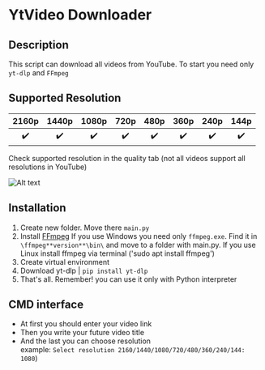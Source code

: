 # YtVideo Downloader
## Description

This script can download all videos from YouTube. To start you need only `yt-dlp` and `FFmpeg`

## Supported Resolution

| 2160p | 1440p | 1080p | 720p | 480p | 360p | 240p | 144p |
| :---: | :---: | :---: | :---: | :---: | :---: | :---: | :---: |
| ✔️ | ✔️ | ✔️ | ✔️ | ✔️ | ✔️ | ✔️ | ✔️ |

Check supported resolution in the quality tab (not all videos support all resolutions in YouTube)

![Alt text](https://user-life.com/uploads/posts/2021-06/1624555852_kak-izmenit-kachestvo-video-na-youtube3.png)


## Installation

1. Create new folder. Move there `main.py`
2. Install [FFmpeg](https://ffmpeg.org/)  If you use Windows you need only `ffmpeg.exe`. Find it in `\ffmpeg**version**\bin\` and move to a folder with main.py. If you use Linux install ffmpeg via terminal ('sudo apt install ffmpeg')
3. Create virtual environment
4. Download yt-dlp | `pip install yt-dlp`
5. That's all. Remember! you can use it only with Python interpreter

## CMD interface

- At first you should enter your video link
- Then you write your future video title
- And the last you can choose resolution  
example: `Select resolution 2160/1440/1080/720/480/360/240/144: 1080`)
